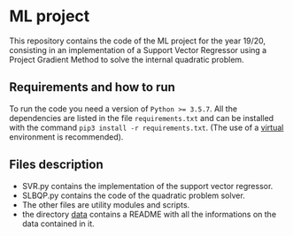 # ML project
This repository contains the code of the ML project for the year 19/20, consisting in an implementation of a Support Vector Regressor using a Project Gradient Method to solve the internal quadratic problem.

## Requirements and how to run
To run the code you need a version of `Python >= 3.5.7`.
All the dependencies are listed in the file `requirements.txt` and can be 
installed with the command `pip3 install -r requirements.txt`. 
(The use of a [virtual](https://virtualenv.pypa.io/en/latest/) environment is recommended).


##  Files description
* SVR.py contains the implementation of the support vector regressor.
* SLBQP.py contains the code of the quadratic problem solver. 
* The other files are utility modules and scripts.
* the directory [data](https://github.com/gerzin/ProgettoML/tree/master/svr/data) contains a README with all the informations on the data contained in it.


